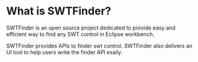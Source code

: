 # What is SWTFinder? #

SWTFinder is an open source project dedicated to provide easy and efficient way to find any        SWT control in Eclipse workbench.

SWTFinder provides APIs to finder swt control.
SWTFinder also delivers an UI tool to help users write the finder API esaily.